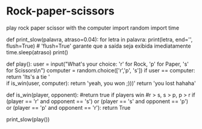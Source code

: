 # Rock-paper-scissors
play rock paper scissor with the computer
import random
import time

def print_slow(palavra, atraso=0.04):
    for letra in palavra:
        print(letra, end='', flush=True)  # 'flush=True' garante que a saída seja exibida imediatamente
        time.sleep(atraso)
    print()

def play():
    user = input("What's your choice:  'r' for Rock, 'p' for Paper, 's' for Scissors\n")
    computer = random.choice(['r','p', 's']) 
    if user ==  computer:
        return 'Its\'s a tie '   
    if is_win(user, computer):
        return 'yeah, you won ;)))'
    return 'you lost hahaha'

def is_win(player, opponent):
    #return true if players win
    #r > s, s > p, p > r 
    if (player == 'r' and opponent == 's') or (player == 's' and opponent == 'p') \
    or (player == 'p' and opponent == 'r'): 
        return True
    
print_slow(play())
